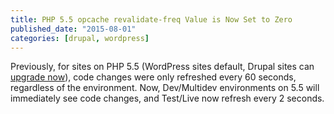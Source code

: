 ```yaml
---
title: PHP 5.5 opcache revalidate-freq Value is Now Set to Zero
published_date: "2015-08-01"
categories: [drupal, wordpress]
---
```

Previously, for sites on PHP 5.5 (WordPress sites default, Drupal sites can [upgrade now](/guides/php/php-versions)), code changes were only refreshed every 60 seconds, regardless of the environment. Now, Dev/Multidev environments on 5.5 will immediately see code changes, and Test/Live now refresh every 2 seconds.
